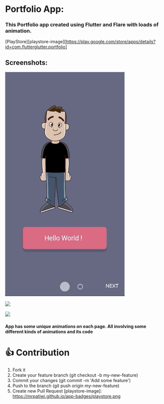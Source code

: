 # Portfolio App:

### This Portfolio app created using Flutter and Flare with loads of animation.

[PlayStore][playstore-image][https://play.google.com/store/apps/details?id=com.flutterglutter.portfolio]


## Screenshots:

<p>
    <img src="https://raw.githubusercontent.com/anirudhsharma392/portfolio_flutter/master/screenshots/pic1.gif"/>

</p>
<p>
    <img src="https://raw.githubusercontent.com/anirudhsharma392/portfolio_flutter/master/screenshots/pic2.gif"/>

</p>
<p>
    <img src="https://raw.githubusercontent.com/anirudhsharma392/portfolio_flutter/master/screenshots/pic3.gif"/>

</p>


#### App has some unique animations on each page. All involving some different kinds of animations and its code

# 👍 Contribution
1. Fork it
2. Create your feature branch (git checkout -b my-new-feature)
3. Commit your changes (git commit -m 'Add some feature')
4. Push to the branch (git push origin my-new-feature)
5. Create new Pull Request
[playstore-image]: https://mrpatiwi.github.io/app-badges/playstore.png
